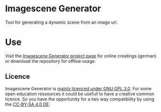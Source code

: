 # Imagescene Generator

Tool for generating a dynamic scene from an image url.

# Use

Visit the [Imagescene Generator project page](https://trmsc.github.io/imagescene-generator/) for online creatings (german) or download the repository for offline usage.

## Licence

Imagescene Generator is [mainly licenced under GNU GPL 3.0](LICENSE). For some open education ressources it could be usefull to have a creative common licence. So you have the opportunity for a two way compatibility by using the [CC-BY-SA 4.0 DE](https://creativecommons.org/licenses/by-sa/4.0/deed.de).